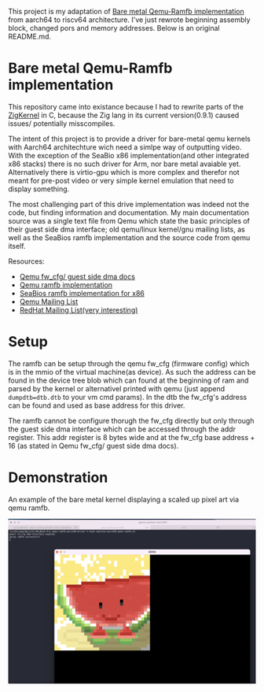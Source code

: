 This project is my adaptation of [Bare metal Qemu-Ramfb implementation](https://github.com/luickk/qemu-ramfb-aarch64-driver) from aarch64 to riscv64 architecture. I've just rewrote beginning assembly block, changed pors and memory addresses.
Below is an original README.md.

# Bare metal Qemu-Ramfb implementation

This repository came into existance because I had to rewrite parts of the [ZigKernel](https://github.com/luickk/ZigKernel) in C, because the Zig lang in its current version(0.9.1) caused issues/ potentially misscompiles. 

The intent of this project is to provide a driver for bare-metal qemu kernels with Aarch64 architechture wich need a simlpe way of outputting video. With the exception of the SeaBio x86 implementation(and other integrated x86 stacks) there is no such driver for Arm, nor bare metal avaiable yet.
Alternatively there is virtio-gpu which is more complex and therefor not meant for pre-post video or very simple kernel emulation that need to display something.

The most challenging part of this drive implementation was indeed not the code, but finding information and documentation. My main documentation source was a single text file from Qemu which state the basic principles of their guest side dma interface; old qemu/linux kernel/gnu mailing lists, as well as the SeaBios ramfb implementation and the source code from qemu itself.

Resources:
- [Qemu fw_cfg/ guest side dma docs](https://github.com/qemu/qemu/blob/master/docs/specs/fw_cfg.rst)
- [Qemu ramfb implementation](https://github.com/qemu/qemu/blob/master/hw/display/ramfb.c)
- [SeaBios ramfb implementation for x86](https://github.com/coreboot/seabios/blob/master/vgasrc/ramfb.c)
- [Qemu Mailing List](https://patchwork.kernel.org/project/qemu-devel/patch/20180613084149.14523-4-kraxel@redhat.com)
- [RedHat Mailing List(very interesting)](https://bugzilla.redhat.com/show_bug.cgi?id=1679680)

# Setup

The ramfb can be setup through the qemu fw_cfg (firmware config) which is in the mmio of the virtual machine(as device). As such the address can be found in the device tree blob which can found at the beginning of ram and parsed by the kernel or alternativel printed with qemu (just append `dumpdtb=dtb.dtb` to your vm cmd params).
In the dtb the fw_cfg's address can be found and used as base address for this driver.

The ramfb cannot be configure thorugh the fw_cfg directly but only through the guest side dma interface which can be accessed through the addr register. This addr register is 8 bytes wide and at the fw_cfg base address + 16 (as stated in Qemu fw_cfg/ guest side dma docs).

# Demonstration

An example of the bare metal kernel displaying a scaled up pixel art via qemu ramfb.

![demonstration](media/example.png)
